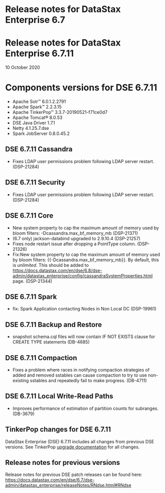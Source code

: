 # Release notes for DataStax Enterprise 6.7



# Release notes for DataStax Enterprise 6.7.11
10 October 2020

# Components versions for DSE 6.7.11

   * Apache Solr™ 6.0.1.2.2791
   * Apache Spark™ 2.2.3.15
   * Apache TinkerPop™ 3.3.7-20190521-f71ce0d7
   * Apache Tomcat® 8.0.53
   * DSE Java Driver 1.7.1
   * Netty 4.1.25.7.dse
   * Spark JobServer 0.8.0.45.2

## DSE 6.7.11 Cassandra

* Fixes LDAP user permissions problem following LDAP server restart. (DSP-21284)


## DSE 6.7.11 Security

* Fixes LDAP user permissions problem following LDAP server restart. (DSP-21284)


## DSE 6.7.11 Core

* New system property to cap the maximum amount of memory used by bloom filters: -Dcassandra.max_bf_memory_mb (DSP-21371)
* (6.7 only) jackson-databind upgraded to 2.9.10.4  (DSP-21257)
* Fixes node restart issue after dropping a PointType column. (DSP-21326)
* Fix:New system property to cap the maximum amount of memory used by bloom filters: {{-Dcassandra.max_bf_memory_mb}}. By default, this is _unlimited_. This should be added to https://docs.datastax.com/en/dse/6.8/dse-admin/datastax_enterprise/config/cassandraSystemProperties.html page. (DSP-21344)


## DSE 6.7.11 Spark

* fix: Spark Application contacting Nodes in Non Local DC  (DSP-19961)

## DSE 6.7.11 Backup and Restore

* snapshot schema.cql files will now contain IF NOT EXISTS clause for CREATE TYPE statements (DB-4685)


## DSE 6.7.11 Compaction

* Fixes a problem where races in notifying compaction strategies of added and removed sstables can cause compaction to try to use non-existing sstables and repeatedly fail to make progress. (DB-4711)


## DSE 6.7.11 Local Write-Read Paths

* Improves performance of estimation of partition counts for subranges. (DB-3679)


## TinkerPop changes for DSE 6.7.11

DataStax Enterprise (DSE) 6.7.11 includes all changes from previous DSE versions. See TinkerPop [upgrade documentation](http://tinkerpop.apache.org/docs/3.4.5/upgrade/#_upgrading_for_users) for all changes.


## Release notes for previous versions
Release notes for previous DSE patch releases can be found here:
https://docs.datastax.com/en/dse/6.7/dse-admin/datastax_enterprise/releaseNotes/RNdse.html#RNdse
